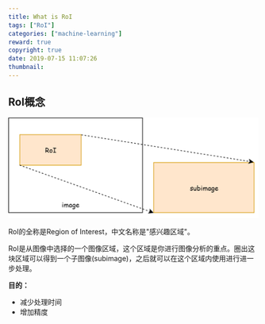 ```yaml
---
title: What is RoI
tags: ["RoI"]
categories: ["machine-learning"]
reward: true
copyright: true
date: 2019-07-15 11:07:26
thumbnail:
---
```






<!--more-->

## RoI概念

![](./what-is-RoI/featured.png)

RoI的全称是Region of Interest，中文名称是"感兴趣区域"。

RoI是从图像中选择的一个图像区域，这个区域是你进行图像分析的重点。圈出这块区域可以得到一个子图像(subimage)，之后就可以在这个区域内使用进行进一步处理。

**目的：**

- 减少处理时间
- 增加精度